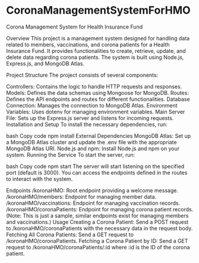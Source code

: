 # CoronaManagementSystemForHMO
Corona Management System for Health Insurance Fund

Overview
This project is a management system designed for handling data related to members, vaccinations, and corona patients for a Health Insurance Fund. It provides functionalities to create, retrieve, update, and delete data regarding corona patients. The system is built using Node.js, Express.js, and MongoDB Atlas.

Project Structure
The project consists of several components:

Controllers: Contains the logic to handle HTTP requests and responses.
Models: Defines the data schemas using Mongoose for MongoDB.
Routes: Defines the API endpoints and routes for different functionalities.
Database Connection: Manages the connection to MongoDB Atlas.
Environment Variables: Uses dotenv for managing environment variables.
Main Server File: Sets up the Express.js server and listens for incoming requests.
Installation and Setup
To install the necessary dependencies, run:

bash
Copy code
npm install
External Dependencies
MongoDB Atlas: Set up a MongoDB Atlas cluster and update the .env file with the appropriate MongoDB Atlas URI.
Node.js and npm: Install Node.js and npm on your system.
Running the Service
To start the server, run:

bash
Copy code
npm start
The server will start listening on the specified port (default is 3000). You can access the endpoints defined in the routes to interact with the system.

Endpoints
/koronaHMO: Root endpoint providing a welcome message.
/koronaHMO/members: Endpoint for managing member data.
/koronaHMO/vaccinations: Endpoint for managing vaccination records.
/koronaHMO/coronaPatients: Endpoint for managing corona patient records. (Note: This is just a sample, similar endpoints exist for managing members and vaccinations.)
Usage
Creating a Corona Patient: Send a POST request to /koronaHMO/coronaPatients with the necessary data in the request body.
Fetching All Corona Patients: Send a GET request to /koronaHMO/coronaPatients.
Fetching a Corona Patient by ID: Send a GET request to /koronaHMO/coronaPatients/:id where :id is the ID of the corona patient.

